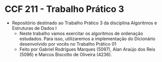 # CCF 211 - Trabalho Prático 3
+ Repositório destinado ao Trabalho Prático 3 da disciplina Algoritmos e Estruturas de Dados I
    - Neste trabalho vamos exercitar os algoritmos de ordenação estudados. Para isso,
utilizaremos a implementação do Dicionário desenvolvido por vocês no Trabalho Prático 01
    - Feito por Gabriel Rodrigues Marques (5097), Alan Araújo dos Reis (5096) e Marcos Biscotto de Oliveira (4236).
